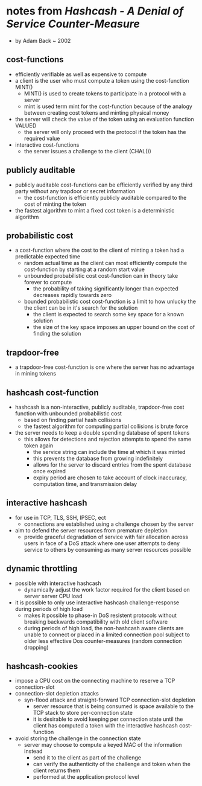 # notes from _Hashcash - A Denial of Service Counter-Measure_

* by Adam Back ~ 2002

## cost-functions

* efficiently verifiable as well as expensive to compute
* a client is the user who must compute a token using the cost-function MINT()
  * MINT() is used to create tokens to participate in a protocol with a server
  * mint is used term mint for the cost-function because of the analogy between
    creating cost tokens and minting physical money
* the server will check the value of the token using an evaluation function
  VALUE()
  * the server will only proceed with the protocol if the token has the required
    value
* interactive cost-functions
  * the server issues a challenge to the client (CHAL())

## publicly auditable

* publicly auditable cost-functions can be efficiently verified by any third
  party without any trapdoor or secret information
  * the cost-function is efficiently publicly auditable compared to the cost of
    minting the token
* the fastest algorithm to mint a fixed cost token is a deterministic algorithm

## probabilistic cost

* a cost-function where the cost to the client of minting a token had a
  predictable expected time
  * random actual time as the client can most efficiently compute the
    cost-function by starting at a random start value
  * unbounded probabilistic cost cost-function can in theory take forever to
    compute
    * the probability of taking significantly longer than expected decreases
      rapidly towards zero
  * bounded probabilistic cost cost-function is a limit to how unlucky the
    the client can be in it's search for the solution
    * the client is expected to search some key space for a known solution
    * the size of the key space imposes an upper bound on the cost of
      finding the solution

## trapdoor-free

* a trapdoor-free cost-function is one where the server has no advantage in
  mining tokens

## hashcash cost-function

* hashcash is a non-interactive, publicly auditable, trapdoor-free cost
  function with unbounded probabilistic cost
  * based on finding partial hash collisions
  * the fastest algorithm for computing partial collisions is brute force
* the server needs to keep a double spending database of spent tokens
  * this allows for detections and rejection attempts to spend the same token
    again
    * the service string can include the time at which it was minted
    * this prevents the database from growing indefinitely
    * allows for the server to discard entries from the spent database once
      expired
    * expiry period are chosen to take account of clock inaccuracy,
      computation time, and transmission delay

## interactive hashcash

* for use in TCP, TLS, SSH, IPSEC, ect
  * connections are established using a challenge chosen by the server
* aim to defend the server resources from premature depletion
  * provide graceful degradation of service with fair allocation across users
    in face of a DoS attack where one user attempts to deny service to others
    by consuming as many server resources possible

## dynamic throttling

* possible with interactive hashcash
  * dynamically adjust the work factor required for the client based on server
    server CPU load
* it is possible to only use interactive hashcash challenge-response during
  periods of high load
  * makes it possible to phase-in DoS resistent protocols without breaking
    backwards compatibility with old client software
  * during periods of high load, the non-hashcash aware clients are unable
    to connect or placed in a limited connection pool subject to older less
    effective Dos counter-measures (random connection dropping)

## hashcash-cookies

* impose a CPU cost on the connecting machine to reserve a TCP connection-slot
* connection-slot depletion attacks
  * syn-flood attack and straight-forward TCP connection-slot depletion
    * server resource that is being consumed is space available to the TCP stack
      to store per-connection state
    * it is desirable to avoid keeping per connection state until the client has
      computed a token with the interactive hashcash cost-function
* avoid storing the challenge in the connection state
  * server may choose to compute a keyed MAC of the information instead
    * send it to the client as part of the challenge
    * can verify the authenticity of the challenge and token when the client
      returns them
    * performed at the application protocol level
